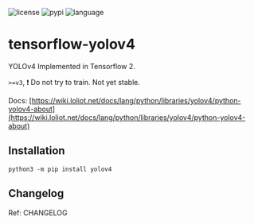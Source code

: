 ![license](https://img.shields.io/github/license/hhk7734/tensorflow-yolov4)
![pypi](https://img.shields.io/pypi/v/yolov4)
![language](https://img.shields.io/github/languages/top/hhk7734/tensorflow-yolov4)

# tensorflow-yolov4

YOLOv4 Implemented in Tensorflow 2.

`>=v3`, :exclamation: Do not try to train. Not yet stable.

Docs: [https://wiki.loliot.net/docs/lang/python/libraries/yolov4/python-yolov4-about](https://wiki.loliot.net/docs/lang/python/libraries/yolov4/python-yolov4-about)

## Installation

```shell
python3 -m pip install yolov4
```

## Changelog

Ref: CHANGELOG
